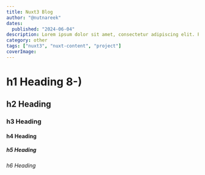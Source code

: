 ```yaml
---
title: Nuxt3 Blog
author: "@nutnareek"
dates:
  published: "2024-06-04"
description: Lorem ipsum dolor sit amet, consectetur adipiscing elit. Phasellus tempus nibh libero. Cras porta quam vitae tortor sagittis pharetra. Phasellus ullamcorper orci ut lectus dapibus rhoncus. Ut facilisis tortor vitae commodo placerat. Lorem ipsum dolor sit amet, consectetur adipiscing elit. Integer lacinia suscipit aliquam.
category: other
tags: ["nuxt3", "nuxt-content", "project"]
coverImage:
---
```


# h1 Heading 8-)
## h2 Heading
### h3 Heading
#### h4 Heading
##### h5 Heading
###### h6 Heading